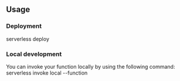 ## Usage

### Deployment
serverless deploy


### Local development
You can invoke your function locally by using the following command:
serverless invoke local --function <FunctionName>

